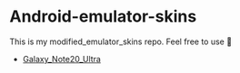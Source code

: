 # Android-emulator-skins
This is my modified_emulator_skins repo. Feel free to use 🤩
- [Galaxy_Note20_Ultra](https://github.com/Win-Lwin-Oo/android-emulator-skins/tree/master/Galaxy_Note20_Ultra)

